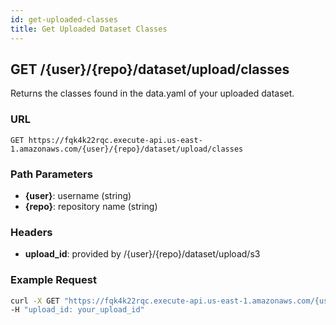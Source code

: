 ```yaml
---
id: get-uploaded-classes
title: Get Uploaded Dataset Classes
---
```


## GET /\{user\}/\{repo\}/dataset/upload/classes

Returns the classes found in the data.yaml of your uploaded dataset.

### URL

`GET https://fqk4k22rqc.execute-api.us-east-1.amazonaws.com/{user}/{repo}/dataset/upload/classes`

### Path Parameters

- **\{user\}**: username (string)
- **\{repo\}**: repository name (string)

### Headers

- **upload_id**: provided by /\{user\}/\{repo\}/dataset/upload/s3

### Example Request

```bash
curl -X GET "https://fqk4k22rqc.execute-api.us-east-1.amazonaws.com/{user}/{repo}/dataset/upload/classes" \
-H "upload_id: your_upload_id"